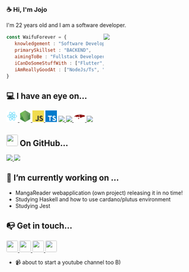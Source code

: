 ### ☕ Hi, I'm Jojo 

I'm 22 years old and I am a software developer.

<img align="right" width="250" src="https://i.imgur.com/w0lL8fM.gif" />

```javascript
const WaifuForever = {
   knowledgement : "Software Developer studying since late 2017",
   primarySkillset : "BACKEND",
   aimingToBe : "Fullstack Developer",
   iCanDoSomeStuffWith : ["Flutter", "Java", "NodeJs/Ts", "Python", "ReactJs/Ts"],
   iAmReallyGoodAt : ["NodeJs/Ts", "ReactJs/Ts"]
}
```


## **💻 I have an eye on...**  

  <a href="https://reactjs.org">
    <img height="30" src="https://raw.githubusercontent.com/github/explore/80688e429a7d4ef2fca1e82350fe8e3517d3494d/topics/react/react.png">
  </a>

  <a href="https://nodejs.org/en/">
    <img height="30" src="https://raw.githubusercontent.com/github/explore/80688e429a7d4ef2fca1e82350fe8e3517d3494d/topics/nodejs/nodejs.png">
  </a>

  <a href="https://www.javascript.com">
    <img height="30" src="https://raw.githubusercontent.com/github/explore/80688e429a7d4ef2fca1e82350fe8e3517d3494d/topics/javascript/javascript.png">
  </a>

  <a href="https://www.typescriptlang.org">
    <img height="30" src="https://raw.githubusercontent.com/github/explore/80688e429a7d4ef2fca1e82350fe8e3517d3494d/topics/typescript/typescript.png"></a>

  <a href="https://cardano.org">
    <img height="30" src="https://cdn4.iconfinder.com/data/icons/crypto-currency-and-coin-2/256/cardano_ada-512.png">
  </a>

  <a href="https://www.haskell.org">
    <img height="30" src="https://user-images.githubusercontent.com/51978077/140576766-ab399d4a-6903-4a8b-b2df-8184ed18f524.png">
  </a>
  
  <a href="https://mongoosejs.com">
    <img height="30" src="https://raw.githubusercontent.com/github/explore/80688e429a7d4ef2fca1e82350fe8e3517d3494d/topics/mongoose/mongoose.png">
  </a>
  
  <a href="https://github.com/jquense/yup">
    <img height="30" src="https://avatars.githubusercontent.com/u/339286?v=4">
  </a>
  

## <img src="https://user-images.githubusercontent.com/51978077/140576358-df33704e-b418-4036-a0a8-ed545f17acd6.png" style="width: 30px; height:30px; border-radius:10%"> **On GitHub...**


<div align="left" style="display: inline_block">
  <a href="https://github.com/anuraghazra/github-readme-stats#github-stats-card">
     <img height="170em" src="https://github-readme-stats.vercel.app/api?username=WaifuForever&show_icons=true&theme=radical&include_all_commits=true&count_private=true"/>
  </a>
     
  <a href="https://github.com/anuraghazra/github-readme-stats#top-languages-card">
     <img height="170em" src="https://github-readme-stats.vercel.app/api/top-langs/?username=WaifuForever&hide=html&layout=compact&theme=radical&langs_count=6"/>
  </a>
</div>
   
## 🔭 I’m currently working on ...
- MangaReader webapplication (own project) releasing it in no time!
- Studying Haskell and how to use cardano/plutus environment
- Studying Jest


## 📭 Get in touch...
  <a href="https://cloudhq.net/s/5383496a9de502">
   <img src="https://cdn.icon-icons.com/icons2/272/PNG/512/Gmail_29991.png" style="width: 30px; height:30px; border-radius:10%"> 
  </a>
  
  <a href="https://discordapp.com/users/326055565803388928">
   <img src="https://discord.com/assets/3437c10597c1526c3dbd98c737c2bcae.svg" style="width: 30px; height:30px; border-radius:10%"> 
  </a>
  
  <a href="https://www.reddit.com/user/Waifu_Forever">
   <img src="https://www.iconpacks.net/icons/2/free-reddit-logo-icon-2436-thumb.png" style="width: 30px; height:30px; border-radius:10%"> 
  </a>
  
  <a href="https://www.linkedin.com/in/joanderson-pereira-774371212/">
   <img src="https://cdn-icons-png.flaticon.com/512/174/174857.png" style="width: 30px; height:30px; border-radius:10%"> 
  </a>

   - 📹 about to start a youtube channel too B)

<!--
**WaifuForever/WaifuForever** is a ✨ _special_ ✨ repository because its `README.md` (this file) appears on your GitHub profile.

Here are some ideas to get you started:

- 🔭 I’m currently working on ...

- 👯 I’m looking to collaborate on ...
- 🤔 I’m looking for help with ...
- 💬 Ask me about ...
- 📫 How to reach me: ...
- 😄 Pronouns: ...
- ⚡ Fun fact: ...
-->
